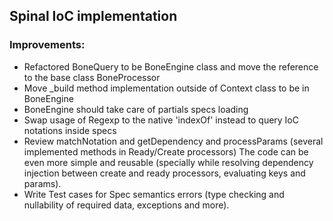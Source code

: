 ## Spinal IoC implementation

### Improvements:

* Refactored BoneQuery to be BoneEngine class and move the reference to the base class BoneProcessor
* Move \_build method implementation outside of Context class to be in BoneEngine
* BoneEngine should take care of partials specs loading
* Swap usage of Regexp to the native 'indexOf' instead to query IoC notations inside specs
* Review matchNotation and getDependency and processParams (several implemented methods in Ready/Create processors)
  The code can be even more simple and reusable (specially while resolving dependency injection between create
  and ready processors, evaluating keys and params).
* Write Test cases for Spec semantics errors (type checking and nullability of required data, exceptions and more).
